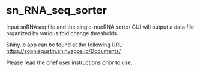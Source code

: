 # sn_RNA_seq_sorter
Input snRNAseq file and the single-nucRNA sorter GUI will output a data file organized by various fold change thresholds.

Shiny.io app can be found at the following URL: https://sophiegustin.shinyapps.io/Documents/

Please read the brief user instructions prior to use.
